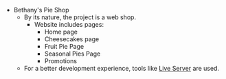 - Bethany's Pie Shop
  - By its nature, the project is a web shop.
    - Website includes pages:
      - Home page
      - Cheesecakes page
      - Fruit Pie Page
      - Seasonal Pies Page
      - Promotions
  - For a better development experience, tools like [Live Server](https://marketplace.visualstudio.com/items?itemName=ritwickdey.LiveServer) are used.

